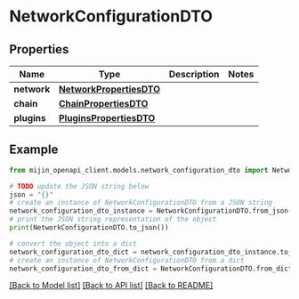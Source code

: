 # NetworkConfigurationDTO


## Properties

Name | Type | Description | Notes
------------ | ------------- | ------------- | -------------
**network** | [**NetworkPropertiesDTO**](NetworkPropertiesDTO.md) |  | 
**chain** | [**ChainPropertiesDTO**](ChainPropertiesDTO.md) |  | 
**plugins** | [**PluginsPropertiesDTO**](PluginsPropertiesDTO.md) |  | 

## Example

```python
from mijin_openapi_client.models.network_configuration_dto import NetworkConfigurationDTO

# TODO update the JSON string below
json = "{}"
# create an instance of NetworkConfigurationDTO from a JSON string
network_configuration_dto_instance = NetworkConfigurationDTO.from_json(json)
# print the JSON string representation of the object
print(NetworkConfigurationDTO.to_json())

# convert the object into a dict
network_configuration_dto_dict = network_configuration_dto_instance.to_dict()
# create an instance of NetworkConfigurationDTO from a dict
network_configuration_dto_from_dict = NetworkConfigurationDTO.from_dict(network_configuration_dto_dict)
```
[[Back to Model list]](../README.md#documentation-for-models) [[Back to API list]](../README.md#documentation-for-api-endpoints) [[Back to README]](../README.md)


